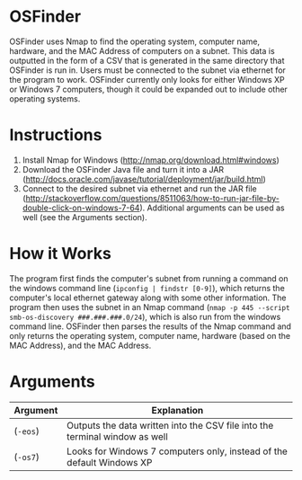 OSFinder
===============

OSFinder uses Nmap to find the operating system, computer name, hardware, and the MAC Address of computers on a subnet. This data is outputted in the form of a CSV that is generated in the same directory that OSFinder is run in. Users must be connected to the subnet via ethernet for the program to work. OSFinder currently only looks for either Windows XP or Windows 7 computers, though it could be expanded out to include other operating systems.

Instructions
===============
1. Install Nmap for Windows (http://nmap.org/download.html#windows)
2. Download the OSFinder Java file and turn it into a JAR (http://docs.oracle.com/javase/tutorial/deployment/jar/build.html)
3. Connect to the desired subnet via ethernet and run the JAR file (http://stackoverflow.com/questions/8511063/how-to-run-jar-file-by-double-click-on-windows-7-64). Additional arguments can be used as well (see the Arguments section).

How it Works
===============
The program first finds the computer's subnet from running a command on the windows command line (```ipconfig | findstr [0-9]```), which returns the computer's local ethernet gateway along with some other information. The program then uses the subnet in an Nmap command (```nmap -p 445 --script smb-os-discovery ###.###.###.0/24```), which is also run from the windows command line. OSFinder then parses the results of the Nmap command and only returns the operating system, computer name, hardware (based on the MAC Address), and the MAC Address.

Arguments
===============
| Argument     | Explanation                                                                 |
| ------------ | --------------------------------------------------------------------------- |
| (```-eos```) | Outputs the data written into the CSV file into the terminal window as well |
| (```-os7```) | Looks for Windows 7 computers only, instead of the default Windows XP       |
